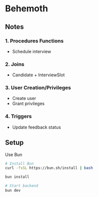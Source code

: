 # Behemoth

## Notes

### 1. Procedures Functions

-   Schedule interview

### 2. Joins

-   Candidate + InterviewSlot

### 3. User Creation/Privileges

-   Create user
-   Grant privileges

### 4. Triggers

-   Update feedback status

## Setup

Use Bun

```bash
# Install Bun
curl -fsSL https://bun.sh/install | bash

bun install

# Start backend
bun dev
```
